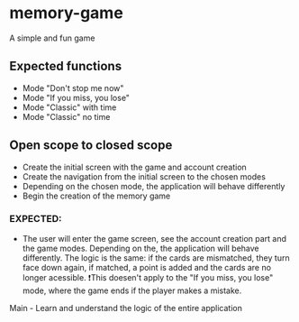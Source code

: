 # memory-game
A simple and fun game 

## Expected functions
  - Mode "Don't stop me now"
  - Mode "If you miss, you lose"
  - Mode "Classic" with time
  - Mode "Classic" no time

## Open scope to closed scope 
  - Create the initial screen with the game and account creation
  - Create the navigation from the initial screen to the chosen modes
  - Depending on the chosen mode, the application will behave differently
  - Begin the creation of the memory game

### EXPECTED:
  - The user will enter the game screen, see the account creation part and the game modes. Depending on the, the application will behave differently. The logic is the same: if the cards are mismatched, they turn face down again, if matched, a point is added and the cards are no longer acessible.
    ❗This doesen't apply to the "If you miss, you lose" mode, where the game ends if the player makes a mistake. 

Main - Learn and understand the logic of the entire application 
